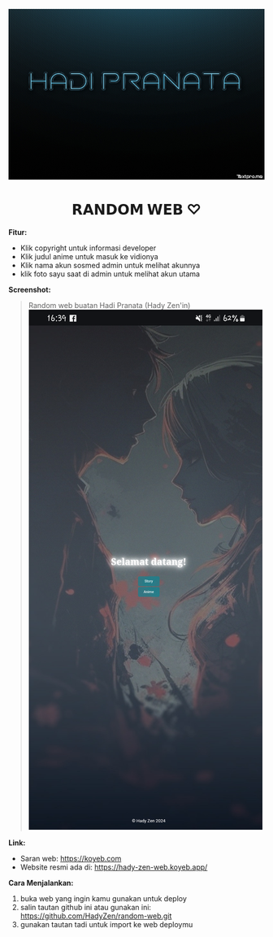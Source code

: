 ![hady](https://raw.githubusercontent.com/HadyZen/hady-zen-api/refs/heads/main/anime/logo.jpeg) <h1 align="center">𝗥𝗔𝗡𝗗𝗢𝗠 𝗪𝗘𝗕 ♡</h1>

**Fitur:**

* Klik copyright untuk informasi developer
* Klik judul anime untuk masuk ke vidionya
* Klik nama akun sosmed admin untuk melihat akunnya
* klik foto sayu saat di admin untuk melihat akun utama

**Screenshot:**
> Random web buatan Hadi Pranata (Hady Zen'in)
![welcome](https://raw.githubusercontent.com/HadyZen/hady-zen-api/refs/heads/main/anime/ss.png)

**Link:**

* Saran web: https://koyeb.com
* Website resmi ada di: https://hady-zen-web.koyeb.app/

**Cara Menjalankan:**

1. buka web yang ingin kamu gunakan untuk deploy
2. salin tautan github ini atau gunakan ini: https://github.com/HadyZen/random-web.git
3. gunakan tautan tadi untuk import ke web deploymu